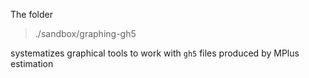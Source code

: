 The folder

> ./sandbox/graphing-gh5

systematizes graphical tools to work  with `gh5` files produced by MPlus estimation
